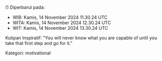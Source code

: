 ⏰ Diperbarui pada:
- WIB: Kamis, 14 November 2024 11.30.24 UTC
- WITA: Kamis, 14 November 2024 12.30.24 UTC
- WIT: Kamis, 14 November 2024 13.30.24 UTC

Kutipan Inspiratif:
"You will never know what you are capable of until you take that first step and go for it."


Kategori: motivational

